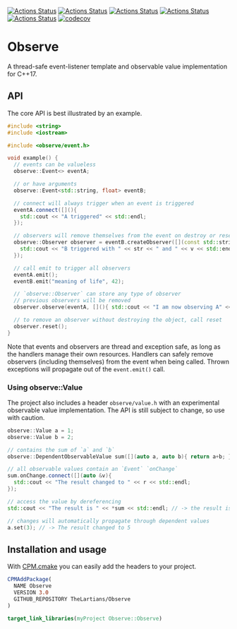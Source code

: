 [![Actions Status](https://github.com/TheLartians/Observe/workflows/MacOS/badge.svg)](https://github.com/TheLartians/Observe/actions)
[![Actions Status](https://github.com/TheLartians/Observe/workflows/Windows/badge.svg)](https://github.com/TheLartians/Observe/actions)
[![Actions Status](https://github.com/TheLartians/Observe/workflows/Ubuntu/badge.svg)](https://github.com/TheLartians/Observe/actions)
[![Actions Status](https://github.com/TheLartians/Observe/workflows/Style/badge.svg)](https://github.com/TheLartians/Observe/actions)
[![Actions Status](https://github.com/TheLartians/Observe/workflows/Install/badge.svg)](https://github.com/TheLartians/Observe/actions)
[![codecov](https://codecov.io/gh/TheLartians/Observe/branch/master/graph/badge.svg)](https://codecov.io/gh/TheLartians/Observe)

# Observe

A thread-safe event-listener template and observable value implementation for C++17.

## API

The core API is best illustrated by an example.

```cpp
#include <string>
#include <iostream>

#include <observe/event.h>

void example() {
  // events can be valueless
  observe::Event<> eventA;

  // or have arguments
  observe::Event<std::string, float> eventB;

  // connect will always trigger when an event is triggered
  eventA.connect([](){
    std::cout << "A triggered" << std::endl;
  });

  // observers will remove themselves from the event on destroy or reset
  observe::Observer observer = eventB.createObserver([](const std::string &str, float v){ 
    std::cout << "B triggered with " << str << " and " << v << std::endl;
  });

  // call emit to trigger all observers
  eventA.emit();
  eventB.emit("meaning of life", 42);

  // `observe::Observer` can store any type of observer
  // previous observers will be removed
  observer.observe(eventA, [](){ std::cout << "I am now observing A" << std::endl; });

  // to remove an observer without destroying the object, call reset
  observer.reset();
}
```

Note that events and observers are thread and exception safe, as long as the handlers manage their own resources.
Handlers can safely remove observers (including themselves) from the event when being called.
Thrown exceptions will propagate out of the `event.emit()` call.

### Using observe::Value

The project also includes a header `observe/value.h` with an experimental observable value implementation.
The API is still subject to change, so use with caution.

```cpp
observe::Value a = 1;
observe::Value b = 2;

// contains the sum of `a` and `b`
observe::DependentObservableValue sum([](auto a, auto b){ return a+b; },a,b);

// all observable values contain an `Event` `onChange`
sum.onChange.connect([](auto &v){
  std::cout << "The result changed to " << r << std::endl;
});

// access the value by dereferencing
std::cout << "The result is " << *sum << std::endl; // -> the result is 3

// changes will automatically propagate through dependent values
a.set(3); // -> The result changed to 5
```

## Installation and usage

With [CPM.cmake](https://github.com/TheLartians/CPM) you can easily add the headers to your project.

```cmake
CPMAddPackage(
  NAME Observe
  VERSION 3.0
  GITHUB_REPOSITORY TheLartians/Observe
)

target_link_libraries(myProject Observe::Observe)
```
